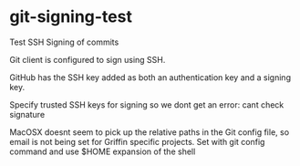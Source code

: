 # git-signing-test

Test SSH Signing of commits

Git client is configured to sign using SSH.

GitHub has the SSH key added as both an authentication key and a signing key.

Specify trusted SSH keys for signing so we dont get an error: cant check signature

MacOSX doesnt seem to pick up the relative paths in the Git config file, so email is not being set for Griffin specific projects. Set with git config command and use $HOME expansion of the shell

